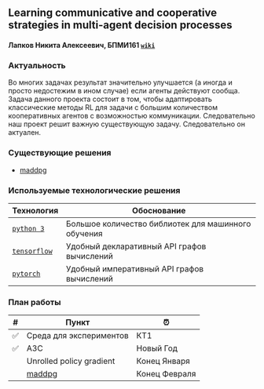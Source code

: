 ## Learning communicative and cooperative strategies in multi-agent decision processes
#### Лапков Никита Алексеевич, БПМИ161 [`wiki`](http://wiki.cs.hse.ru/Learning_communicative_and_cooperative_strategies_in_multi-agent_decision_processes_(%D0%BF%D1%80%D0%BE%D0%B5%D0%BA%D1%82))

### Актуальность
Во многих задачах результат значительно улучшается (а иногда и просто недостежим в ином случае) если агенты действуют сообща. Задача данного проекта состоит в том, чтобы адаптировать классические методы RL для задачи с большим количеством кооперативных агентов с возможностью коммуникации. Следовательно наш проект решит важную существующую задачу. Следовательно он актуален.

### Существующие решения
- [maddpg](https://blog.openai.com/learning-to-cooperate-compete-and-communicate/)

### Используемые технологические решения
|                         Технология                        | Обоснование                                        |
|-----------------------------------------------------------|----------------------------------------------------|
| [`python 3`](https://www.python.org/)                     | Большое количество библиотек для машинного обучения|
| [`tensorflow`](https://github.com/tensorflow/tensorflow)  | Удобный декларативный API графов вычислений        |
| [`pytorch`](https://github.com/pytorch/pytorch)           | Удобный императивный API графов вычислений         |

### План работы
| # | Пункт                                                                            | ⏰             |
|---|----------------------------------------------------------------------------------|---------------|
| ✅ | Среда для экспериментов                                                          | КТ1           |
| ✅ | A3C                                                                             | Новый Год     |
|   | Unrolled policy gradient                                                         | Конец Января  |
|   | [maddpg](https://blog.openai.com/learning-to-cooperate-compete-and-communicate/) | Конец Февраля |
